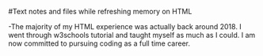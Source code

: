 #Text notes and files while refreshing memory on HTML

-The majority of my HTML experience was actually back around 2018. I went through w3schools tutorial and taught myself as much as I could. I am now committed to pursuing coding as a full time career.
